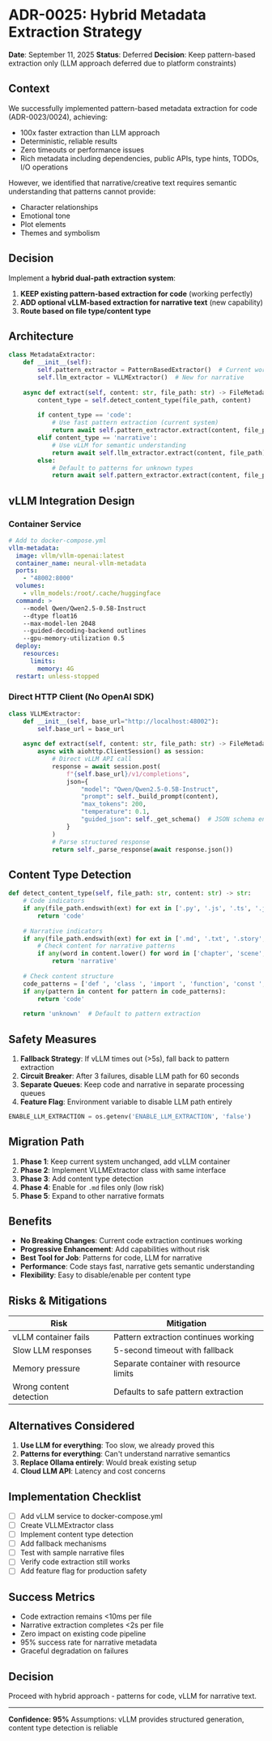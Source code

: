 # ADR-0025: Hybrid Metadata Extraction Strategy

**Date**: September 11, 2025
**Status**: Deferred
**Decision**: Keep pattern-based extraction only (LLM approach deferred due to platform constraints)

## Context

We successfully implemented pattern-based metadata extraction for code (ADR-0023/0024), achieving:
- 100x faster extraction than LLM approach
- Deterministic, reliable results
- Zero timeouts or performance issues
- Rich metadata including dependencies, public APIs, type hints, TODOs, I/O operations

However, we identified that narrative/creative text requires semantic understanding that patterns cannot provide:
- Character relationships
- Emotional tone
- Plot elements
- Themes and symbolism

## Decision

Implement a **hybrid dual-path extraction system**:

1. **KEEP existing pattern-based extraction for code** (working perfectly)
2. **ADD optional vLLM-based extraction for narrative text** (new capability)
3. **Route based on file type/content type**

## Architecture

```python
class MetadataExtractor:
    def __init__(self):
        self.pattern_extractor = PatternBasedExtractor()  # Current working system
        self.llm_extractor = VLLMExtractor()  # New for narrative
        
    async def extract(self, content: str, file_path: str) -> FileMetadata:
        content_type = self.detect_content_type(file_path, content)
        
        if content_type == 'code':
            # Use fast pattern extraction (current system)
            return await self.pattern_extractor.extract(content, file_path)
        elif content_type == 'narrative':
            # Use vLLM for semantic understanding
            return await self.llm_extractor.extract(content, file_path)
        else:
            # Default to patterns for unknown types
            return await self.pattern_extractor.extract(content, file_path)
```

## vLLM Integration Design

### Container Service
```yaml
# Add to docker-compose.yml
vllm-metadata:
  image: vllm/vllm-openai:latest
  container_name: neural-vllm-metadata
  ports:
    - "48002:8000"
  volumes:
    - vllm_models:/root/.cache/huggingface
  command: >
    --model Qwen/Qwen2.5-0.5B-Instruct
    --dtype float16
    --max-model-len 2048
    --guided-decoding-backend outlines
    --gpu-memory-utilization 0.5
  deploy:
    resources:
      limits:
        memory: 4G
  restart: unless-stopped
```

### Direct HTTP Client (No OpenAI SDK)
```python
class VLLMExtractor:
    def __init__(self, base_url="http://localhost:48002"):
        self.base_url = base_url
        
    async def extract(self, content: str, file_path: str) -> FileMetadata:
        async with aiohttp.ClientSession() as session:
            # Direct vLLM API call
            response = await session.post(
                f"{self.base_url}/v1/completions",
                json={
                    "model": "Qwen/Qwen2.5-0.5B-Instruct",
                    "prompt": self._build_prompt(content),
                    "max_tokens": 200,
                    "temperature": 0.1,
                    "guided_json": self._get_schema()  # JSON schema enforcement
                }
            )
            # Parse structured response
            return self._parse_response(await response.json())
```

## Content Type Detection

```python
def detect_content_type(self, file_path: str, content: str) -> str:
    # Code indicators
    if any(file_path.endswith(ext) for ext in ['.py', '.js', '.ts', '.java', '.go']):
        return 'code'
    
    # Narrative indicators
    if any(file_path.endswith(ext) for ext in ['.md', '.txt', '.story', '.chapter']):
        # Check content for narrative patterns
        if any(word in content.lower() for word in ['chapter', 'scene', 'character', 'dialogue']):
            return 'narrative'
    
    # Check content structure
    code_patterns = ['def ', 'class ', 'import ', 'function', 'const ', 'var ']
    if any(pattern in content for pattern in code_patterns):
        return 'code'
    
    return 'unknown'  # Default to pattern extraction
```

## Safety Measures

1. **Fallback Strategy**: If vLLM times out (>5s), fall back to pattern extraction
2. **Circuit Breaker**: After 3 failures, disable LLM path for 60 seconds
3. **Separate Queues**: Keep code and narrative in separate processing queues
4. **Feature Flag**: Environment variable to disable LLM path entirely

```python
ENABLE_LLM_EXTRACTION = os.getenv('ENABLE_LLM_EXTRACTION', 'false')
```

## Migration Path

1. **Phase 1**: Keep current system unchanged, add vLLM container
2. **Phase 2**: Implement VLLMExtractor class with same interface
3. **Phase 3**: Add content type detection
4. **Phase 4**: Enable for `.md` files only (low risk)
5. **Phase 5**: Expand to other narrative formats

## Benefits

- **No Breaking Changes**: Current code extraction continues working
- **Progressive Enhancement**: Add capabilities without risk
- **Best Tool for Job**: Patterns for code, LLM for narrative
- **Performance**: Code stays fast, narrative gets semantic understanding
- **Flexibility**: Easy to disable/enable per content type

## Risks & Mitigations

| Risk | Mitigation |
|------|------------|
| vLLM container fails | Pattern extraction continues working |
| Slow LLM responses | 5-second timeout with fallback |
| Memory pressure | Separate container with resource limits |
| Wrong content detection | Defaults to safe pattern extraction |

## Alternatives Considered

1. **Use LLM for everything**: Too slow, we already proved this
2. **Patterns for everything**: Can't understand narrative semantics
3. **Replace Ollama entirely**: Would break existing setup
4. **Cloud LLM API**: Latency and cost concerns

## Implementation Checklist

- [ ] Add vLLM service to docker-compose.yml
- [ ] Create VLLMExtractor class
- [ ] Implement content type detection
- [ ] Add fallback mechanisms
- [ ] Test with sample narrative files
- [ ] Verify code extraction still works
- [ ] Add feature flag for production safety

## Success Metrics

- Code extraction remains <10ms per file
- Narrative extraction completes <2s per file
- Zero impact on existing code pipeline
- 95% success rate for narrative metadata
- Graceful degradation on failures

## Decision

Proceed with hybrid approach - patterns for code, vLLM for narrative text.

---

**Confidence: 95%**
Assumptions: vLLM provides structured generation, content type detection is reliable